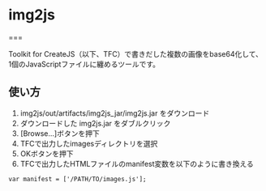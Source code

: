 # img2js
===

Toolkit for CreateJS（以下、TFC）で書きだした複数の画像をbase64化して、1個のJavaScriptファイルに纏めるツールです。

## 使い方
1. img2js/out/artifacts/img2js_jar/img2js.jar をダウンロード
2. ダウンロードした img2js.jar をダブルクリック
3. [Browse...]ボタンを押下
4. TFCで出力したimagesディレクトリを選択
5. OKボタンを押下
6. TFCで出力したHTMLファイルのmanifest変数を以下のように書き換える

```
var manifest = ['/PATH/TO/images.js'];
```
